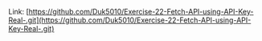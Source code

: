 Link: [https://github.com/Duk5010/Exercise-22-Fetch-API-using-API-Key-Real-.git](https://github.com/Duk5010/Exercise-22-Fetch-API-using-API-Key-Real-.git)
